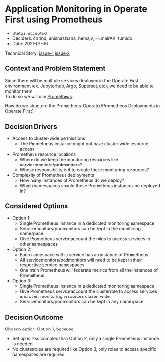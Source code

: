# Application Monitoring in Operate First using Prometheus

* Status: accepted
* Deciders: 4n4nd, anishasthana, hemajv, HumairAK, tumido
* Date: 2021-01-06

Technical Story: [issue-1](https://github.com/operate-first/blueprint/issues/8)
                 [issue-2](https://github.com/operate-first/apps/issues/57)

## Context and Problem Statement

Since there will be multiple services deployed in the Operate First environment
(ex. Jupyterhub, Argo, Superset, etc), we need to be able to monitor them. <br>
To do so we will use [Prometheus](https://prometheus.io/).

How do we structure the Prometheus-Operator/Prometheus Deployments in
Operate First?

## Decision Drivers <!-- optional -->

* Access to cluster-wide permissions
  * The Prometheus instance might not have cluster wide resource access
* Prometheus resource locations
  * Where do we keep the monitoring resources like servicemonitors/podmonitors?
  * Whose responsibility is it to create these monitoring resources?
* Complexity of Prometheus deployments
  * How many instances of Prometheus do we deploy?
  * Which namespaces should these Prometheus instances be deployed in?

## Considered Options

* Option 1:
  * Single Prometheus instance in a dedicated monitoring namespace
  * Servicemonitors/podmonitors can be kept in the monitoring namespace
  * Give Prometheus serviceaccount the roles to access services in other
    namespaces
* Option 2:
  * Each namespace with a service has an instance of Prometheus
  * All servicemonitors/podmonitors will need to be kept in their respective
    service namespaces
  * One main Prometheus will federate metrics from all the instances of Prometheus
* Option 3:
  * Single Prometheus instance in a dedicated monitoring namespace
  * Give Prometheus serviceaccount the clusterrole to access services and other
    monitoring resources cluster wide
  * Servicemonitors/podmonitors can be kept in any namespace


## Decision Outcome

Chosen option: Option 1, because:
  * Set up is less complex than Option 2, only a single Prometheus instance is
    needed
  * No clusterroles are required like Option 3, only roles to access specific
    namespaces are required
